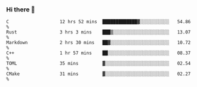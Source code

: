 ### Hi there 👋

<!--
**WShiBin/WShiBin** is a ✨ _special_ ✨ repository because its `README.md` (this file) appears on your GitHub profile.

Here are some ideas to get you started:

- 🔭 I’m currently working on ...
- 🌱 I’m currently learning ...
- 👯 I’m looking to collaborate on ...
- 🤔 I’m looking for help with ...
- 💬 Ask me about ...
- 📫 How to reach me: ...
- 😄 Pronouns: ...
- ⚡ Fun fact: ...
-->

<!--START_SECTION:waka-->

```text
C                   12 hrs 52 mins  █████████████▓░░░░░░░░░░░   54.86 %
Rust                3 hrs 3 mins    ███▒░░░░░░░░░░░░░░░░░░░░░   13.07 %
Markdown            2 hrs 30 mins   ██▓░░░░░░░░░░░░░░░░░░░░░░   10.72 %
C++                 1 hr 57 mins    ██░░░░░░░░░░░░░░░░░░░░░░░   08.37 %
TOML                35 mins         ▓░░░░░░░░░░░░░░░░░░░░░░░░   02.54 %
CMake               31 mins         ▓░░░░░░░░░░░░░░░░░░░░░░░░   02.27 %
```

<!--END_SECTION:waka-->
